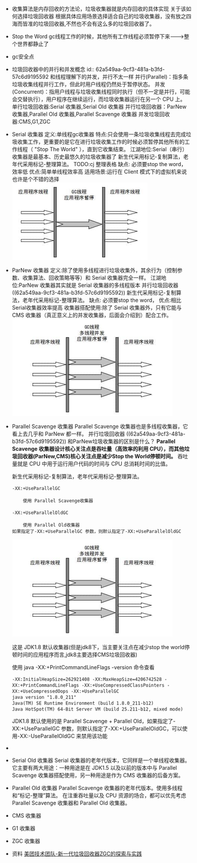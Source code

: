 - 收集算法是内存回收的方法论，垃圾收集器就是内存回收的具体实现
  关于该如何选择垃圾回收器
  根据具体应用场景选择适合自己的垃圾收集器，没有放之四海而皆准的垃圾回收器,不然也不会有这么多的垃圾回收器了。
- Stop the Word
  gc线程工作的时候，其他所有工作线程必须暂停下来--->整个世界都静止了
- gc安全点
- 垃圾回收器中的并行和并发概念
  id:: 62a549aa-9cf3-481a-b3fd-57c6d9195592
  和线程理解下的并发，并行不太一样
  并行(Parallel)：指多条垃圾收集线程并行工作，但此时用户线程仍然处于暂停状态。
  并发(Concurrent)：指用户线程与垃圾收集线程同时执行（但不一定是并行，可能会交替执行），用户程序在继续运行，而垃圾收集器运行在另一个 CPU 上。
  单行垃圾回收器:Serial 收集器,Serial Old 收集器
  并行垃圾回收器：ParNew 收集器,Parallel Old 收集器,Parallel Scavenge 收集器
  并发垃圾回收器:CMS,G1,ZGC
- Serial 收集器
  定义:单线程gc收集器
  特点:只会使用一条垃圾收集线程去完成垃圾收集工作，更重要的是它在进行垃圾收集工作的时候必须暂停其他所有的工作线程（ "Stop The World" ），直到它收集结束。
  江湖地位:Serial（串行）收集器是最基本、历史最悠久的垃圾收集器了
  新生代采用标记-复制算法，老年代采用标记-整理算法。
  TODO:cj 整理表格
  缺点:
  必须要stop the word，效率低
  优点:简单单线程效率高
  适用场景:运行在 Client 模式下的虚拟机来说也许是个不错的选择
  ![Serial收集器.png](../assets/image_1654998721752_0.png)
- ParNew 收集器
  定义:除了使用多线程进行垃圾收集外，其余行为（控制参数、收集算法、回收策略等等）和 Serial 收集器完全一样。
  江湖地位:ParNew 收集器其实就是 Serial 收集器的多线程版本
  并行垃圾回收器 ((62a549aa-9cf3-481a-b3fd-57c6d9195592)) 
  新生代采用标记-复制算法，老年代采用标记-整理算法。
  缺点:
  必须要stop the word，
  优点:相比Serial收集器效率提高
  收集器搭配使用:除了 Serial 收集器外，只有它能与 CMS 收集器（真正意义上的并发收集器，后面会介绍到）配合工作。
  ![ParNew 收集器.png](../assets/image_1654999079601_0.png)
- Parallel Scavenge 收集器
  Parallel Scavenge 收集器也是多线程收集器，它看上去几乎和 ParNew 都一样。
  并行垃圾回收器 ((62a549aa-9cf3-481a-b3fd-57c6d9195592)) 
  和ParNew垃圾收集器的区别是什么？
  **Parallel Scavenge 收集器设计核心关注点是吞吐量（高效率的利用 CPU），而其他垃圾回收器(ParNew,CMS)核心关注点是减少Stop the World停顿时间。**
  吞吐量就是 CPU 中用于运行用户代码的时间与 CPU 总消耗时间的比值。
  
  新生代采用标记-复制算法，老年代采用标记-整理算法。
  ```
  -XX:+UseParallelGC
  
      使用 Parallel Scavenge收集器
  
  -XX:+UseParallelOldGC
  
      使用 Parallel Old收集器
  如果指定了-XX:+UseParallelGC 参数，则默认指定了-XX:+UseParallelOldGC
  ```
  ![Parallel Scavenge 收集器.png](../assets/image_1655002559474_0.png)
  
  这是 JDK1.8 默认收集器(但是jdk8下，当主要关注点在减少stop the world停顿时间的应用程序而言,jdk8主要选择CMS垃圾回收器)
  
  使用 java -XX:+PrintCommandLineFlags -version 命令查看
  ```shell
  -XX:InitialHeapSize=262921408 -XX:MaxHeapSize=4206742528 -XX:+PrintCommandLineFlags -XX:+UseCompressedClassPointers -XX:+UseCompressedOops -XX:+UseParallelGC
  java version "1.8.0_211"
  Java(TM) SE Runtime Environment (build 1.8.0_211-b12)
  Java HotSpot(TM) 64-Bit Server VM (build 25.211-b12, mixed mode)
  ```
  JDK1.8 默认使用的是 Parallel Scavenge + Parallel Old，如果指定了-XX:+UseParallelGC 参数，则默认指定了-XX:+UseParallelOldGC，可以使用-XX:-UseParallelOldGC 来禁用该功能
-
- Serial Old 收集器
  Serial 收集器的老年代版本，它同样是一个单线程收集器。
  它主要有两大用途：一种用途是在 JDK1.5 以及以前的版本中与 Parallel Scavenge 收集器搭配使用，另一种用途是作为 CMS 收集器的后备方案。
- Parallel Old 收集器
  Parallel Scavenge 收集器的老年代版本。使用多线程和“标记-整理”算法。
  在注重吞吐量以及 CPU 资源的场合，都可以优先考虑 Parallel Scavenge 收集器和 Parallel Old 收集器。
- CMS 收集器
- G1 收集器
- ZGC 收集器
- 资料
  [美团技术团队-新一代垃圾回收器ZGC的探索与实践](https://tech.meituan.com/2020/08/06/new-zgc-practice-in-meituan.html)